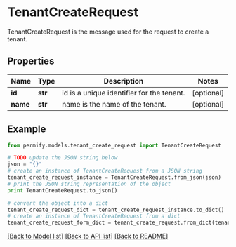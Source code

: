 # TenantCreateRequest

TenantCreateRequest is the message used for the request to create a tenant.

## Properties

Name | Type | Description | Notes
------------ | ------------- | ------------- | -------------
**id** | **str** | id is a unique identifier for the tenant. | [optional] 
**name** | **str** | name is the name of the tenant. | [optional] 

## Example

```python
from permify.models.tenant_create_request import TenantCreateRequest

# TODO update the JSON string below
json = "{}"
# create an instance of TenantCreateRequest from a JSON string
tenant_create_request_instance = TenantCreateRequest.from_json(json)
# print the JSON string representation of the object
print TenantCreateRequest.to_json()

# convert the object into a dict
tenant_create_request_dict = tenant_create_request_instance.to_dict()
# create an instance of TenantCreateRequest from a dict
tenant_create_request_form_dict = tenant_create_request.from_dict(tenant_create_request_dict)
```
[[Back to Model list]](../README.md#documentation-for-models) [[Back to API list]](../README.md#documentation-for-api-endpoints) [[Back to README]](../README.md)


